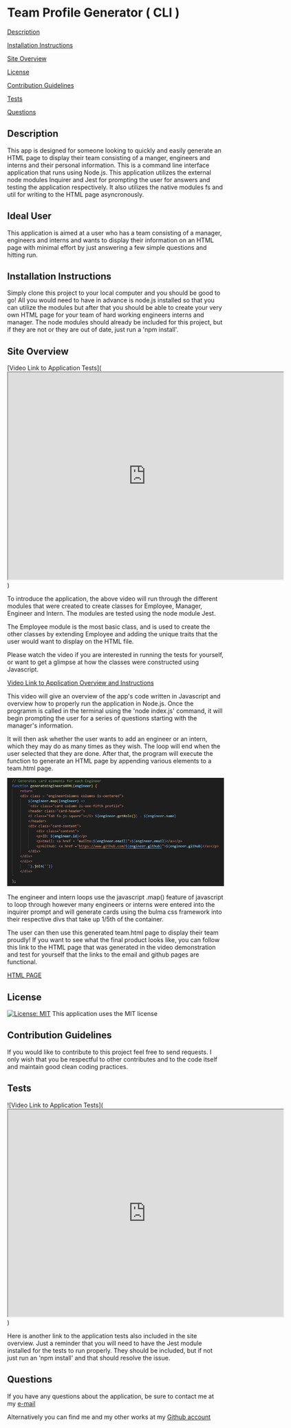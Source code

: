 # Team Profile Generator ( CLI )

[Description](#description) 

[Installation Instructions](#installation-instructions) 

[Site Overview](#site-overview) 

[License](#license)  

[Contribution Guidelines](#contribution-guidelines) 

[Tests](#tests) 
 
[Questions](#questions)

## Description

This app is designed for someone looking to quickly and easily generate an HTML page to display their team consisting of a manger, engineers and interns and their personal information.  This is a command line interface application that runs using Node.js.  This application utilizes the external node modules Inquirer and Jest for prompting the user for answers and testing the application respectively.  It also utilizes the native modules fs and util for writing to the HTML page asyncronously.

## Ideal User

This application is aimed at a user who has a team consisting
of a manager, engineers and interns and wants to display their 
information on an HTML page with minimal effort by just answering
a few simple questions and hitting run.

## Installation Instructions

Simply clone this project to your local computer and you should be good to go! All you would need to have in advance is node.js installed so that you can utilize the modules but after that you should be able to create your very own HTML page for your team of hard working engineers interns and manager. The node modules should already be included for this project, but if they are not or they are out of date, just run a 'npm install'.   
 

## Site Overview

[Video Link to Application Tests](<iframe src="https://drive.google.com/file/d/1LZOV-ecCj8-AxNepbPV8jxMx03kBZikh/preview" width="640" height="480"></iframe>)

To introduce the application, the above video will run through the different modules
that were created to create classes for Employee, Manager, Engineer and Intern.  The
modules are tested using the node module Jest.  

The Employee module is the most basic class, and is used to create the other classes
by extending Employee and adding the unique traits that the user would want to display
on the HTML file.

Please watch the video if you are interested in running the tests for yourself, or want
to get a glimpse at how the classes were constructed using Javascript.  


[Video Link to Application Overview and Instructions](https://drive.google.com/file/d/10d2epmXuZL5mgB5C5vZlAx-CM2zICzXL/view)


This video will give an overview of the app's code written in Javascript and overview how
to properly run the application in Node.js.  Once the programm is called in the terminal using
the 'node index.js' command, it will begin prompting the user for a series of questions starting
with the manager's information.

It will then ask whether the user wants to add an engineer or an intern, which they may do as many
times as they wish.  The loop will end when the user selected that they are done.  After that, the 
program will execute the function to generate an HTML page by appending various elements to a team.html
page.  


![Generate Engineer Code Snippet](images/generate.png)


The engineer and intern loops use the javascript .map() feature of javascript to loop through however
many engineers or interns were entered into the inquirer prompt and will generate cards using the bulma
css framework into their respective divs that take up 1/5th of the container.  

The user can then use this generated team.html page to display their team proudly!  If you want to see
what the final product looks like, you can follow this link to the HTML page that was generated in the 
video demonstration and test for yourself that the links to the email and github pages are functional.  


[HTML PAGE](https://seanmonaghan.github.io/Team_Profile_Generator/team.html)

## License

[![License: MIT](https://img.shields.io/badge/License-MIT-blue.svg)](https://opensource.org/licenses/MIT)
This application uses the MIT license

## Contribution Guidelines

If you would like to contribute to this project feel free to send requests.  I only wish that you be respectful to other contributes and to the code itself and maintain good clean coding practices.  

## Tests

![Video Link to Application Tests](<iframe src="https://drive.google.com/file/d/1LZOV-ecCj8-AxNepbPV8jxMx03kBZikh/preview" width="640" height="480"></iframe>)

Here is another link to the application tests also included in the site overview.  Just a reminder that you will need to have the Jest module installed for the tests to run properly.  They should be included, but if not just run an 'npm install' and that should resolve the issue.  

## Questions

If you have any questions about the application, be sure to contact me at my [e-mail](mailto:smonagha@conncoll.edu)

Alternatively you can find me and my other works at my [Github account](https://github.com/seanmonaghan)




